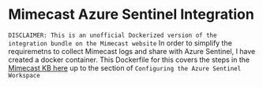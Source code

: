 # Mimecast Azure Sentinel Integration
`DISCLAIMER: This is an unofficial Dockerized version of the integration bundle on the Mimecast website`
In order to simplify the requiremetns to collect Mimecast logs and share with Azure Sentinel, I have created a docker container. This Dockerfile for this covers the steps in the [Mimecast KB here](https://community.mimecast.com/s/article/Azure-Sentinel) up to the section of `Configuring the Azure Sentinel Workspace`

